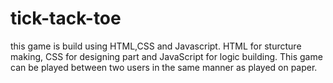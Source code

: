 # tick-tack-toe
this game is build using HTML,CSS and Javascript. 
HTML for sturcture making, CSS for designing part and JavaScript for logic building.
This game can be played between two users in the same manner as played on paper.
